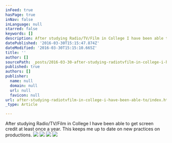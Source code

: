 ```yaml
---
inFeed: true
hasPage: true
inNav: false
inLanguage: null
starred: false
keywords: []
description: After studying Radio/TV/Film in College I have been able to get screen credit at least once a year. This keeps me up to date on new practices on productions.
datePublished: '2016-03-30T15:15:47.874Z'
dateModified: '2016-03-30T15:15:10.665Z'
title: ''
author: []
sourcePath: _posts/2016-03-30-after-studying-radiotvfilm-in-college-i-have-been-able-to.md
published: true
authors: []
publisher:
  name: null
  domain: null
  url: null
  favicon: null
url: after-studying-radiotvfilm-in-college-i-have-been-able-to/index.html
_type: Article

---
```

After studying Radio/TV/Film in College I have been able to get screen credit at least once a year. This keeps me up to date on new practices on productions.
![](https://the-grid-user-content.s3-us-west-2.amazonaws.com/deb1e466-5621-4f8a-924b-26ef67138241.jpg)
![](https://the-grid-user-content.s3-us-west-2.amazonaws.com/042b49f9-62ea-476c-8f62-c097728c6cd4.jpg)
![](https://the-grid-user-content.s3-us-west-2.amazonaws.com/c26677c5-878b-4c37-9bbc-1b4f5c26833f.jpg)
![](https://the-grid-user-content.s3-us-west-2.amazonaws.com/2a595509-9950-44dc-b387-298de71d526a.jpg)